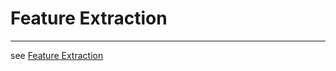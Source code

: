 <!-- toc -->

# Feature Extraction

---

see [Feature Extraction](https://scikit-learn.org/stable/modules/feature_extraction.html)